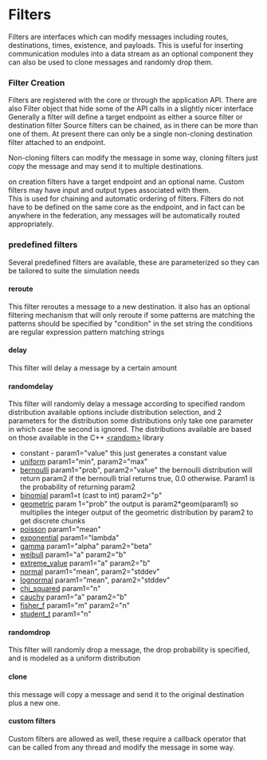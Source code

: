 # Filters
Filters are interfaces which can modify messages including routes,
destinations, times, existence, and payloads.  This is useful for
inserting communication modules into a data stream as an optional component
they can also be used to clone messages and randomly drop them.

### Filter Creation
Filters are registered with the core or through the application API.
There are also Filter object that hide some of the API calls in a slightly nicer interface
Generally a filter will define a target endpoint as either a source filter or destination filter
Source filters can be chained, as in there can be more than one of them.  At present there can only be a
single non-cloning destination filter attached to an endpoint.

Non-cloning filters can modify the message in some way,  cloning filters just copy the message and may send it to multiple destinations.

on creation filters have a target endpoint and an optional name.  Custom filters may have input and output types associated with them.  
This is used for chaining and automatic ordering of filters.  Filters do not have to be defined on the same core as the endpoint, and in fact can be
anywhere in the federation, any messages will be automatically routed appropriately.

### predefined filters
Several predefined filters are available, these are parameterized so they can be tailored to suite the simulation needs

#### reroute
This filter reroutes a message to a new destination. it also has an optional filtering mechanism that will only reroute if
some patterns are matching the patterns should be specified by "condition" in the set string the conditions are regular expression pattern matching strings

#### delay
This filter will delay a message by a certain amount

#### randomdelay
This filter will randomly delay a message according to specified random distribution
available options include distribution selection, and 2 parameters for the distribution
some distributions only take one parameter in which case the second is ignored. The distributions available are based on those available in the C++ [<random\>](http://www.cplusplus.com/reference/random/) library
 -  constant - param1="value"  this just generates a constant value
 -  [uniform](http://www.cplusplus.com/reference/random/uniform_real_distribution/) param1="min", param2="max"
 -  [bernoulli](http://www.cplusplus.com/reference/random/bernoulli_distribution/)
 param1="prob", param2="value" the bernoulli distribution will return param2 if the bernoulli trial returns true, 0.0 otherwise.  Param1 is the probability of returning param2
 -  [binomial](http://www.cplusplus.com/reference/random/binomial_distribution/) param1=t (cast to int) param2="p"
 -  [geometric](http://www.cplusplus.com/reference/random/geometric_distribution/)
 param 1="prob" the output is param2*geom(param1) so multiplies the integer output of the geometric distribution by param2 to get discrete chunks
 -  [poisson](http://www.cplusplus.com/reference/random/poisson_distribution/) param1="mean"
 -  [exponential](http://www.cplusplus.com/reference/random/exponential_distribution/) param1="lambda"
 -  [gamma](http://www.cplusplus.com/reference/random/gamma_distribution/) param1="alpha" param2="beta"
 -  [weibull](http://www.cplusplus.com/reference/random/weibull_distribution/) param1="a" param2="b"
 -  [extreme_value](http://www.cplusplus.com/reference/random/extreme_value_distribution/) param1="a" param2="b"
 -  [normal](http://www.cplusplus.com/reference/random/normal_distribution/)
 param1="mean", param2="stddev"
 -  [lognormal](http://www.cplusplus.com/reference/random/lognormal_distribution/)  param1="mean", param2="stddev"
 -  [chi_squared](http://www.cplusplus.com/reference/random/chi_squared_distribution/)
  param1="n"
 -  [cauchy](http://www.cplusplus.com/reference/random/cauchy_distribution/) param1="a" param2="b"
 -  [fisher_f](http://www.cplusplus.com/reference/random/fisher_f_distribution/)
 param1="m" param2="n"
 -  [student_t](http://www.cplusplus.com/reference/random/student_t_distribution/)  param1="n"

#### randomdrop
This filter will randomly drop a message, the drop probability is specified, and is modeled as a uniform distribution

#### clone
this message will copy a message and send it to the original destination plus a new one.  

#### custom filters
Custom filters are allowed as well, these require a callback operator that can be called from any thread
and modify the message in some way.   
